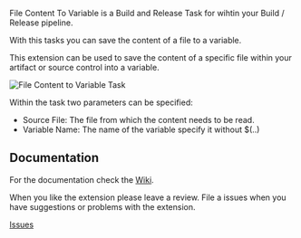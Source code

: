 File Content To Variable is a Build and Release Task for wihtin your Build / Release pipeline.

With this tasks you can save the content of a file to a variable. 

This extension can be used to save the content of a specific file within your artifact or source control into a variable.

![File Content to Variable Task](https://github.com/MaikvanderGaag/msft-vsts-extensions/blob/develop/docs/images/tasks.png)

Within the task two parameters can be specified:
* Source File: The file from which the content needs to be read.
* Variable Name: The name of the variable specify it without $(..)

## Documentation

For the documentation check the [Wiki](https://github.com/MaikvanderGaag/msft-vsts-extensions/wiki).

When you like the extension please leave a review. File a issues when you have suggestions or problems with the extension.

[Issues](https://github.com/MaikvanderGaag/msft-vsts-extensions/issues)